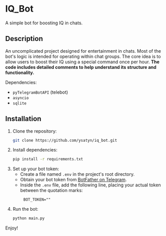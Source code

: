 # IQ_Bot
A simple bot for boosting IQ in chats.

## Description
An uncomplicated project designed for entertainment in chats. Most of the bot's logic is intended for operating within chat groups. The core idea is to allow users to boost their IQ using a special command once per hour. **The code includes detailed comments to help understand its structure and functionality.**

Dependencies:
*   `pyTelegramBotAPI` (telebot)
*   `asyncio`
*   `sqlite`

## Installation

1.  Clone the repository:
    ```bash
    git clone https://github.com/ysatyn/iq_bot.git
    ```
2.  Install dependencies:
    ```bash
    pip install -r requirements.txt
    ```
3.  Set up your bot token:
    *   Create a file named `.env` in the project's root directory.
    *   Obtain your bot token from [BotFather on Telegram](https://t.me/BotFather).
    *   Inside the `.env` file, add the following line, placing your actual token between the quotation marks:
```env
        BOT_TOKEN=""
```
4.  Run the bot:
    ```bash
    python main.py
    ```

Enjoy!
        

